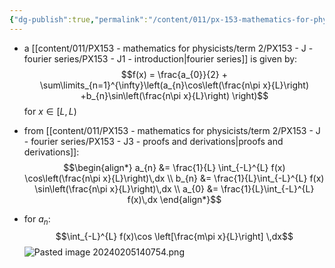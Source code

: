 ```yaml
---
{"dg-publish":true,"permalink":"/content/011/px-153-mathematics-for-physicists/term-2/px-153-j-fourier-series/px-153-j7-general-interval/","created":"2024-11-25T10:50:32.000+00:00","updated":"2024-12-03T17:15:38.893+00:00"}
---
```


- a [[content/011/PX153 - mathematics for physicists/term 2/PX153 - J - fourier series/PX153 - J1 - introduction\|fourier series]] is given by: 
$$f(x) = \frac{a_{0}}{2} + \sum\limits_{n=1}^{\infty}\left(a_{n}\cos\left(\frac{n\pi x}{L}\right) +b_{n}\sin\left(\frac{n\pi x}{L}\right) \right)$$ for $x \in [L,L)$
- from [[content/011/PX153 - mathematics for physicists/term 2/PX153 - J - fourier series/PX153 - J3 - proofs and derivations\|proofs and derivations]]: 
$$\begin{align*}
	a_{n} &= \frac{1}{L} \int_{-L}^{L} f(x) \cos\left(\frac{n\pi x}{L}\right)\,dx \\
	b_{n} &= \frac{1}{L}\int_{-L}^{L} f(x) \sin\left(\frac{n\pi x}{L}\right)\,dx \\
	a_{0} &= \frac{1}{L}\int_{-L}^{L} f(x)\,dx
\end{align*}$$

- for $a_{n}:$ 
$$\int_{-L}^{L} f(x)\cos \left[\frac{m\pi x}{L}\right] \,dx$$
![Pasted image 20240205140754.png](/img/user/pics/Pasted%20image%2020240205140754.png)
